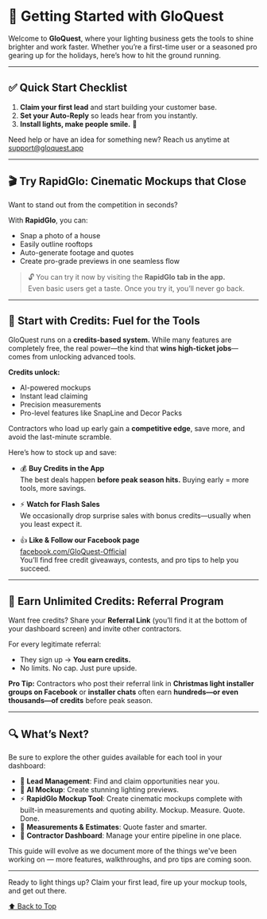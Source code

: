 # 🚀 Getting Started with GloQuest <a name="top"></a>

Welcome to **GloQuest**, where your lighting business gets the tools to shine brighter and work faster. Whether you’re a first-time user or a seasoned pro gearing up for the holidays, here’s how to hit the ground running.

---

## ✅ Quick Start Checklist

1. **Claim your first lead** and start building your customer base.
2. **Set your Auto-Reply** so leads hear from you instantly.
3. **Install lights, make people smile.** 🎄

Need help or have an idea for something new? Reach us anytime at [support@gloquest.app](mailto:support@gloquest.app)

---

## 🎬 Try RapidGlo: Cinematic Mockups that Close

Want to stand out from the competition in seconds?

With **RapidGlo**, you can:

- Snap a photo of a house
- Easily outline rooftops
- Auto-generate footage and quotes
- Create pro-grade previews in one seamless flow

> 🔓 You can try it now by visiting the **RapidGlo tab in the app.**  
> Even basic users get a taste. Once you try it, you’ll never go back.

---

## 🎯 Start with Credits: Fuel for the Tools

GloQuest runs on a **credits-based system.** While many features are completely free, the real power—the kind that **wins high-ticket jobs**—comes from unlocking advanced tools.

**Credits unlock:**

- AI-powered mockups
- Instant lead claiming
- Precision measurements
- Pro-level features like SnapLine and Decor Packs

Contractors who load up early gain a **competitive edge**, save more, and avoid the last-minute scramble.

Here’s how to stock up and save:

- 💰 **Buy Credits in the App**  
  The best deals happen **before peak season hits.** Buying early = more tools, more savings.

- ⚡ **Watch for Flash Sales**  
  We occasionally drop surprise sales with bonus credits—usually when you least expect it.

- 👍 **Like & Follow our Facebook page**  
  [facebook.com/GloQuest-Official](https://www.facebook.com/p/GloQuest-Official-61566457803398/)  
  You’ll find free credit giveaways, contests, and pro tips to help you succeed.

---

## 🤝 Earn Unlimited Credits: Referral Program

Want free credits? Share your **Referral Link** (you’ll find it at the bottom of your dashboard screen) and invite other contractors.

For every legitimate referral:

- They sign up → **You earn credits.**
- No limits. No cap. Just pure upside.

**Pro Tip:** Contractors who post their referral link in **Christmas light installer groups on Facebook** or **installer chats** often earn **hundreds—or even thousands—of credits** before peak season.

---

## 🔍 What’s Next?

Be sure to explore the other guides available for each tool in your dashboard:

- 🎯 **Lead Management**: Find and claim opportunities near you.
- 🎨 **AI Mockup**: Create stunning lighting previews.
- ⚡ **RapidGlo Mockup Tool**: Create cinematic mockups complete with built-in measurements and quoting ability. Mockup. Measure. Quote. Done.
- 📏 **Measurements & Estimates**: Quote faster and smarter.
- 💼 **Contractor Dashboard**: Manage your entire pipeline in one place.

This guide will evolve as we document more of the things we've been working on — more features, walkthroughs, and pro tips are coming soon.

---

Ready to light things up? Claim your first lead, fire up your mockup tools, and get out there.

[⬆️ Back to Top](#top)
